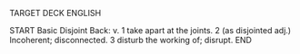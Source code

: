 TARGET DECK
ENGLISH

START
Basic
Disjoint
Back: v. 1 take apart at the joints. 2 (as disjointed adj.) Incoherent; disconnected. 3 disturb the working of; disrupt.
END
